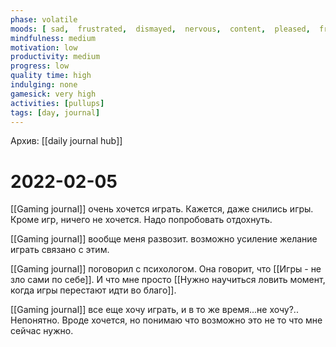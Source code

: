 ```yaml
---
phase: volatile
moods: [ sad,  frustrated,  dismayed,  nervous,  content,  pleased,  frustrated,  despaired, ]
mindfulness: medium
motivation: low
productivity: medium
progress: low
quality time: high
indulging: none
gamesick: very high
activities: [pullups]
tags: [day, journal]
---
```

Архив: [[daily journal hub]]
# 2022-02-05
[[Gaming journal]] очень хочется играть. Кажется, даже снились игры. Кроме игр, ничего не хочется. Надо попробовать отдохнуть.

[[Gaming journal]] вообще меня развозит. возможно усиление желание играть связано с этим.

[[Gaming journal]] поговорил с психологом. Она говорит, что [[Игры - не зло сами по себе]]. И что мне просто [[Нужно научиться ловить момент, когда игры перестают идти во благо]].

[[Gaming journal]] все еще хочу играть, и в то же время...не хочу?.. Непонятно. Вроде хочется, но понимаю что возможно это не то что мне сейчас нужно.
